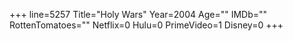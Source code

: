 +++
line=5257
Title="Holy Wars"
Year=2004
Age=""
IMDb=""
RottenTomatoes=""
Netflix=0
Hulu=0
PrimeVideo=1
Disney=0
+++

